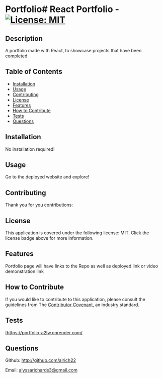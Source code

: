 # Portfolio# React Portfolio - [![License: MIT](https://img.shields.io/badge/License-MIT-yellow.svg)](https://opensource.org/license/MIT)
## Description

A portfolio made with React, to showcase projects that have been completed

## Table of Contents 

- [Installation](#installation)
- [Usage](#usage)
- [Contributing](#contributing)
- [License](#license)
- [Features](#features)
- [How to Contribute](#how-to-contribute)
- [Tests](#tests)
- [Questions](#questions)

## Installation

No installation required!

## Usage

Go to the deployed website and explore!

## Contributing

Thank you for you contributions:


## License

This application is covered under the following license: MIT.
Click the license badge above for more information.

## Features

Portfolio page will have links to the Repo as well as deployed link or video demonstration link

## How to Contribute

If you would like to contribute to this application, please consult the guidelines from The [Contributor Covenant](https://www.contributor-covenant.org/), an industry standard.

## Tests

[https://portfolio-a2lw.onrender.com/




## Questions

Github: http://github.com/alrich22

Email: alyssarichards3@gmail.com
